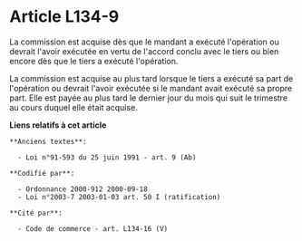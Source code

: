 # Article L134-9

La commission est acquise dès que le mandant a exécuté l'opération ou devrait l'avoir exécutée en vertu de l'accord conclu
avec le tiers ou bien encore dès que le tiers a exécuté l'opération.

La commission est acquise au plus tard lorsque le tiers a exécuté sa part de l'opération ou devrait l'avoir exécutée si le
mandant avait exécuté sa propre part. Elle est payée au plus tard le dernier jour du mois qui suit le trimestre au cours
duquel elle était acquise.

**Liens relatifs à cet article**

	**Anciens textes**:

	  - Loi n°91-593 du 25 juin 1991 - art. 9 (Ab)

	**Codifié par**:

	  - Ordonnance 2000-912 2000-09-18
	  - Loi n°2003-7 2003-01-03 art. 50 I (ratification)

	**Cité par**:

	  - Code de commerce - art. L134-16 (V)
